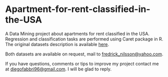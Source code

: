 # Apartment-for-rent-classified-in-the-USA
A Data Mining project about apartments for rent classified in the USA. Regression and classification tasks are performed  using Caret package in R. The original datasets description is available [here](https://archive.ics.uci.edu/ml/datasets/Apartment+for+rent+classified).

Both datasets are available on request, mail to <fredrick_nilsson@yahoo.com>.

If you have questions, comments or tips to improve my project contact me at <diegofabbri96@gmail.com>. I will be glad to reply.
